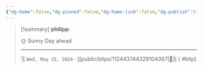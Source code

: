 ```yaml
---
{"dg-home":false,"dg-pinned":false,"dg-home-link":false,"dg-publish":true,"type":"blip","disabled rules":["yaml-title","yaml-title-alias","file-name-heading"],"title":"philipp on mastodon @ 2024-05-15","created-date":"2024-05-15T06:42:56","id":112443744329104370,"updated-date":"2025-05-02T08:50:44","dg-path":"blips/112443744329104367.md","permalink":"/blips/112443744329104367/","dgPassFrontmatter":true}
---
```


> [!summary] **philipp**:
>
> 🌞 Sunny Day ahead
> - - -
>
> 🗓️ `Wed, May 15, 2024` · [[public/blips/112443744329104367\|🔗]]
{ #blip}

